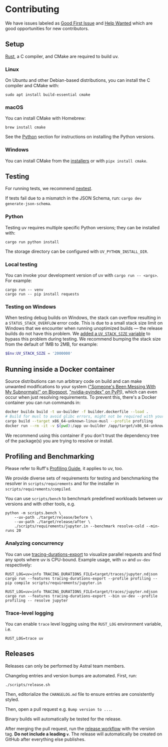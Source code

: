 # Contributing

We have issues labeled as [Good First Issue](https://github.com/astral-sh/uv/issues?q=is%3Aopen+is%3Aissue+label%3A%22good+first+issue%22) and [Help Wanted](https://github.com/astral-sh/uv/issues?q=is%3Aopen+is%3Aissue+label%3A%22help+wanted%22) which are good opportunities for new contributors.

## Setup

[Rust](https://rustup.rs/), a C compiler, and CMake are required to build uv.

### Linux

On Ubuntu and other Debian-based distributions, you can install the C compiler and CMake with:

```shell
sudo apt install build-essential cmake
```

### macOS

You can install CMake with Homebrew:

```shell
brew install cmake
```

See the [Python](#python) section for instructions on installing the Python versions.

### Windows

You can install CMake from the [installers](https://cmake.org/download/) or with `pipx install cmake`.

## Testing

For running tests, we recommend [nextest](https://nexte.st/).

If tests fail due to a mismatch in the JSON Schema, run: `cargo dev generate-json-schema`.

### Python

Testing uv requires multiple specific Python versions; they can be installed with:

```shell
cargo run python install
```

The storage directory can be configured with `UV_PYTHON_INSTALL_DIR`.

### Local testing

You can invoke your development version of uv with `cargo run -- <args>`. For example:

```shell
cargo run -- venv
cargo run -- pip install requests
```

### Testing on Windows

When testing debug builds on Windows, the stack can overflow resulting in a `STATUS_STACK_OVERFLOW` error code.
This is due to a small stack size limit on Windows that we encounter when running unoptimized builds — the release
builds do not have this problem. We [added a `UV_STACK_SIZE` variable](https://github.com/astral-sh/uv/pull/941) to
bypass this problem during testing. We recommend bumping the stack size from the default of 1MB to 2MB, for example:

```powershell
$Env:UV_STACK_SIZE = '2000000'
```

## Running inside a Docker container

Source distributions can run arbitrary code on build and can make unwanted modifications to your system (["Someone's Been Messing With My Subnormals!" on Blogspot](https://moyix.blogspot.com/2022/09/someones-been-messing-with-my-subnormals.html), ["nvidia-pyindex" on PyPI](https://pypi.org/project/nvidia-pyindex/)), which can even occur when just resolving requirements. To prevent this, there's a Docker container you can run commands in:

```bash
docker buildx build -t uv-builder -f builder.dockerfile --load .
# Build for musl to avoid glibc errors, might not be required with your OS version
cargo build --target x86_64-unknown-linux-musl --profile profiling
docker run --rm -it -v $(pwd):/app uv-builder /app/target/x86_64-unknown-linux-musl/profiling/uv-dev resolve-many --cache-dir /app/cache-docker /app/scripts/popular_packages/pypi_10k_most_dependents.txt
```

We recommend using this container if you don't trust the dependency tree of the package(s) you are trying to resolve or install.

## Profiling and Benchmarking

Please refer to Ruff's [Profiling Guide](https://github.com/astral-sh/ruff/blob/main/CONTRIBUTING.md#profiling-projects), it applies to uv, too.

We provide diverse sets of requirements for testing and benchmarking the resolver in `scripts/requirements` and for the installer in `scripts/requirements/compiled`.

You can use `scripts/bench` to benchmark predefined workloads between uv versions and with other tools, e.g.

```
python -m scripts.bench \
    --uv-path ./target/release/before \
    --uv-path ./target/release/after \
    ./scripts/requirements/jupyter.in --benchmark resolve-cold --min-runs 20
```

### Analyzing concurrency

You can use [tracing-durations-export](https://github.com/konstin/tracing-durations-export) to visualize parallel requests and find any spots where uv is CPU-bound. Example usage, with `uv` and `uv-dev` respectively:

```shell
RUST_LOG=uv=info TRACING_DURATIONS_FILE=target/traces/jupyter.ndjson cargo run --features tracing-durations-export --profile profiling -- pip compile scripts/requirements/jupyter.in
```

```shell
RUST_LOG=uv=info TRACING_DURATIONS_FILE=target/traces/jupyter.ndjson cargo run --features tracing-durations-export --bin uv-dev --profile profiling -- resolve jupyter
```

### Trace-level logging

You can enable `trace` level logging using the `RUST_LOG` environment variable, i.e.

```shell
RUST_LOG=trace uv
```

## Releases

Releases can only be performed by Astral team members.

Changelog entries and version bumps are automated. First, run:

```
./scripts/release.sh
```

Then, editorialize the `CHANGELOG.md` file to ensure entries are consistently styled.

Then, open a pull request e.g. `Bump version to ...`.

Binary builds will automatically be tested for the release.

After merging the pull request, run the [release workflow](https://github.com/astral-sh/uv/actions/workflows/release.yml)
with the version tag. **Do not include a leading `v`**.
The release will automatically be created on GitHub after everything else publishes.
